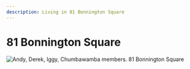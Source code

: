 ```yaml
---
description: Living in 81 Bonnington Square
---
```


# 81 Bonnington Square

![Andy, Derek, Iggy, Chumbawamba members. 81 Bonnington Square](https://user-images.githubusercontent.com/25156451/125210575-8a695f80-e298-11eb-9f89-2730aefca69d.png)



